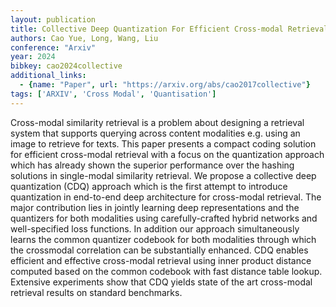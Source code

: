 ```yaml
---
layout: publication
title: Collective Deep Quantization For Efficient Cross-modal Retrieval
authors: Cao Yue, Long, Wang, Liu
conference: "Arxiv"
year: 2024
bibkey: cao2024collective
additional_links:
  - {name: "Paper", url: "https://arxiv.org/abs/cao2017collective"}
tags: ['ARXIV', 'Cross Modal', 'Quantisation']
---
```

Cross-modal similarity retrieval is a problem about designing a retrieval system that supports querying across content modalities e.g. using an image to retrieve for texts. This paper presents a compact coding solution for efficient cross-modal retrieval with a focus on the quantization approach which has already shown the superior performance over the hashing solutions in single-modal similarity retrieval. We propose a collective deep quantization (CDQ) approach which is the first attempt to introduce quantization in end-to-end deep architecture for cross-modal retrieval. The major contribution lies in jointly learning deep representations and the quantizers for both modalities using carefully-crafted hybrid networks and well-specified loss functions. In addition our approach simultaneously learns the common quantizer codebook for both modalities through which the crossmodal correlation can be substantially enhanced. CDQ enables efficient and effective cross-modal retrieval using inner product distance computed based on the common codebook with fast distance table lookup. Extensive experiments show that CDQ yields state of the art cross-modal retrieval results on standard benchmarks.
